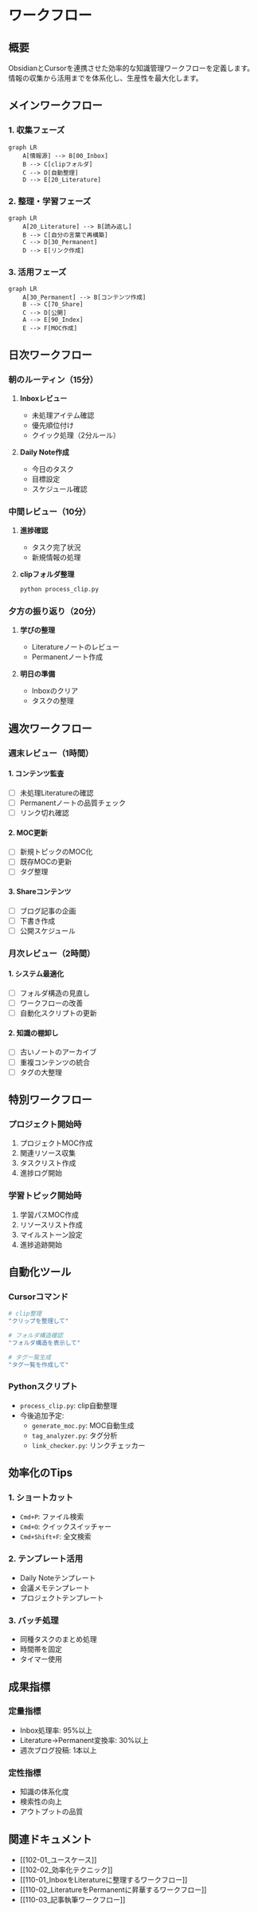 # ワークフロー

## 概要
ObsidianとCursorを連携させた効率的な知識管理ワークフローを定義します。情報の収集から活用までを体系化し、生産性を最大化します。

## メインワークフロー

### 1. 収集フェーズ
```mermaid
graph LR
    A[情報源] --> B[00_Inbox]
    B --> C[clipフォルダ]
    C --> D[自動整理]
    D --> E[20_Literature]
```

### 2. 整理・学習フェーズ
```mermaid
graph LR
    A[20_Literature] --> B[読み返し]
    B --> C[自分の言葉で再構築]
    C --> D[30_Permanent]
    D --> E[リンク作成]
```

### 3. 活用フェーズ
```mermaid
graph LR
    A[30_Permanent] --> B[コンテンツ作成]
    B --> C[70_Share]
    C --> D[公開]
    A --> E[90_Index]
    E --> F[MOC作成]
```

## 日次ワークフロー

### 朝のルーティン（15分）
1. **Inboxレビュー**
   - 未処理アイテム確認
   - 優先順位付け
   - クイック処理（2分ルール）

2. **Daily Note作成**
   - 今日のタスク
   - 目標設定
   - スケジュール確認

### 中間レビュー（10分）
1. **進捗確認**
   - タスク完了状況
   - 新規情報の処理

2. **clipフォルダ整理**
   ```bash
   python process_clip.py
   ```

### 夕方の振り返り（20分）
1. **学びの整理**
   - Literatureノートのレビュー
   - Permanentノート作成

2. **明日の準備**
   - Inboxのクリア
   - タスクの整理

## 週次ワークフロー

### 週末レビュー（1時間）

#### 1. コンテンツ監査
- [ ] 未処理Literatureの確認
- [ ] Permanentノートの品質チェック
- [ ] リンク切れ確認

#### 2. MOC更新
- [ ] 新規トピックのMOC化
- [ ] 既存MOCの更新
- [ ] タグ整理

#### 3. Shareコンテンツ
- [ ] ブログ記事の企画
- [ ] 下書き作成
- [ ] 公開スケジュール

### 月次レビュー（2時間）

#### 1. システム最適化
- [ ] フォルダ構造の見直し
- [ ] ワークフローの改善
- [ ] 自動化スクリプトの更新

#### 2. 知識の棚卸し
- [ ] 古いノートのアーカイブ
- [ ] 重複コンテンツの統合
- [ ] タグの大整理

## 特別ワークフロー

### プロジェクト開始時
1. プロジェクトMOC作成
2. 関連リソース収集
3. タスクリスト作成
4. 進捗ログ開始

### 学習トピック開始時
1. 学習パスMOC作成
2. リソースリスト作成
3. マイルストーン設定
4. 進捗追跡開始

## 自動化ツール

### Cursorコマンド
```bash
# clip整理
"クリップを整理して"

# フォルダ構造確認
"フォルダ構造を表示して"

# タグ一覧生成
"タグ一覧を作成して"
```

### Pythonスクリプト
- `process_clip.py`: clip自動整理
- 今後追加予定:
  - `generate_moc.py`: MOC自動生成
  - `tag_analyzer.py`: タグ分析
  - `link_checker.py`: リンクチェッカー

## 効率化のTips

### 1. ショートカット
- `Cmd+P`: ファイル検索
- `Cmd+O`: クイックスイッチャー
- `Cmd+Shift+F`: 全文検索

### 2. テンプレート活用
- Daily Noteテンプレート
- 会議メモテンプレート
- プロジェクトテンプレート

### 3. バッチ処理
- 同種タスクのまとめ処理
- 時間帯を固定
- タイマー使用

## 成果指標

### 定量指標
- Inbox処理率: 95%以上
- Literature→Permanent変換率: 30%以上
- 週次ブログ投稿: 1本以上

### 定性指標
- 知識の体系化度
- 検索性の向上
- アウトプットの品質

## 関連ドキュメント
- [[102-01_ユースケース]]
- [[102-02_効率化テクニック]]
- [[110-01_InboxをLiteratureに整理するワークフロー]]
- [[110-02_LiteratureをPermanentに昇華するワークフロー]]
- [[110-03_記事執筆ワークフロー]]